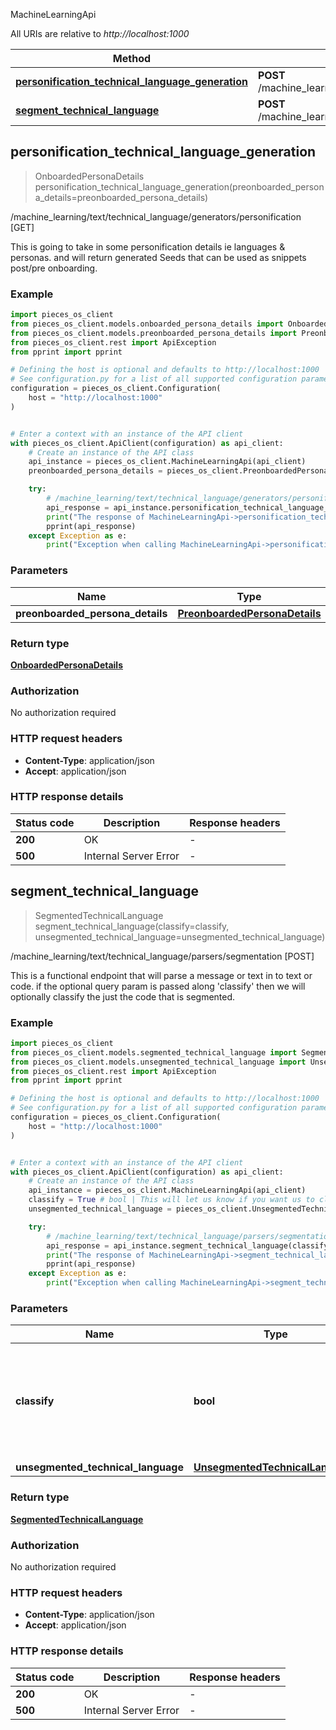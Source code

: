 MachineLearningApi

All URIs are relative to *http://localhost:1000*

Method | HTTP request | Description
------------- | ------------- | -------------
[**personification_technical_language_generation**](MachineLearningApi#personification_technical_language_generation) | **POST** /machine_learning/text/technical_language/generators/personification | /machine_learning/text/technical_language/generators/personification [GET]
[**segment_technical_language**](MachineLearningApi#segment_technical_language) | **POST** /machine_learning/text/technical_language/parsers/segmentation | /machine_learning/text/technical_language/parsers/segmentation [POST]


## **personification_technical_language_generation**
> OnboardedPersonaDetails personification_technical_language_generation(preonboarded_persona_details=preonboarded_persona_details)

/machine_learning/text/technical_language/generators/personification [GET]

This is going to take in some personification details ie languages & personas.  and will return generated Seeds that can be used as snippets post/pre onboarding.

### Example


```python
import pieces_os_client
from pieces_os_client.models.onboarded_persona_details import OnboardedPersonaDetails
from pieces_os_client.models.preonboarded_persona_details import PreonboardedPersonaDetails
from pieces_os_client.rest import ApiException
from pprint import pprint

# Defining the host is optional and defaults to http://localhost:1000
# See configuration.py for a list of all supported configuration parameters.
configuration = pieces_os_client.Configuration(
    host = "http://localhost:1000"
)


# Enter a context with an instance of the API client
with pieces_os_client.ApiClient(configuration) as api_client:
    # Create an instance of the API class
    api_instance = pieces_os_client.MachineLearningApi(api_client)
    preonboarded_persona_details = pieces_os_client.PreonboardedPersonaDetails() # PreonboardedPersonaDetails |  (optional)

    try:
        # /machine_learning/text/technical_language/generators/personification [GET]
        api_response = api_instance.personification_technical_language_generation(preonboarded_persona_details=preonboarded_persona_details)
        print("The response of MachineLearningApi->personification_technical_language_generation:\n")
        pprint(api_response)
    except Exception as e:
        print("Exception when calling MachineLearningApi->personification_technical_language_generation: %s\n" % e)
```



### Parameters


Name | Type | Description  | Notes
------------- | ------------- | ------------- | -------------
 **preonboarded_persona_details** | [**PreonboardedPersonaDetails**](PreonboardedPersonaDetails)|  | [optional] 

### Return type

[**OnboardedPersonaDetails**](OnboardedPersonaDetails)

### Authorization

No authorization required

### HTTP request headers

 - **Content-Type**: application/json
 - **Accept**: application/json

### HTTP response details

| Status code | Description | Response headers |
|-------------|-------------|------------------|
**200** | OK |  -  |
**500** | Internal Server Error |  -  |



## **segment_technical_language**
> SegmentedTechnicalLanguage segment_technical_language(classify=classify, unsegmented_technical_language=unsegmented_technical_language)

/machine_learning/text/technical_language/parsers/segmentation [POST]

This is a functional endpoint that will parse a message or text in to text or code.  if the optional query param is passed along 'classify' then we will optionally classify the just the code that is segmented.

### Example


```python
import pieces_os_client
from pieces_os_client.models.segmented_technical_language import SegmentedTechnicalLanguage
from pieces_os_client.models.unsegmented_technical_language import UnsegmentedTechnicalLanguage
from pieces_os_client.rest import ApiException
from pprint import pprint

# Defining the host is optional and defaults to http://localhost:1000
# See configuration.py for a list of all supported configuration parameters.
configuration = pieces_os_client.Configuration(
    host = "http://localhost:1000"
)


# Enter a context with an instance of the API client
with pieces_os_client.ApiClient(configuration) as api_client:
    # Create an instance of the API class
    api_instance = pieces_os_client.MachineLearningApi(api_client)
    classify = True # bool | This will let us know if you want us to classifiy your code, this is default to false. (optional)
    unsegmented_technical_language = pieces_os_client.UnsegmentedTechnicalLanguage() # UnsegmentedTechnicalLanguage |  (optional)

    try:
        # /machine_learning/text/technical_language/parsers/segmentation [POST]
        api_response = api_instance.segment_technical_language(classify=classify, unsegmented_technical_language=unsegmented_technical_language)
        print("The response of MachineLearningApi->segment_technical_language:\n")
        pprint(api_response)
    except Exception as e:
        print("Exception when calling MachineLearningApi->segment_technical_language: %s\n" % e)
```



### Parameters


Name | Type | Description  | Notes
------------- | ------------- | ------------- | -------------
 **classify** | **bool**| This will let us know if you want us to classifiy your code, this is default to false. | [optional] 
 **unsegmented_technical_language** | [**UnsegmentedTechnicalLanguage**](UnsegmentedTechnicalLanguage)|  | [optional] 

### Return type

[**SegmentedTechnicalLanguage**](SegmentedTechnicalLanguage)

### Authorization

No authorization required

### HTTP request headers

 - **Content-Type**: application/json
 - **Accept**: application/json

### HTTP response details

| Status code | Description | Response headers |
|-------------|-------------|------------------|
**200** | OK |  -  |
**500** | Internal Server Error |  -  |



